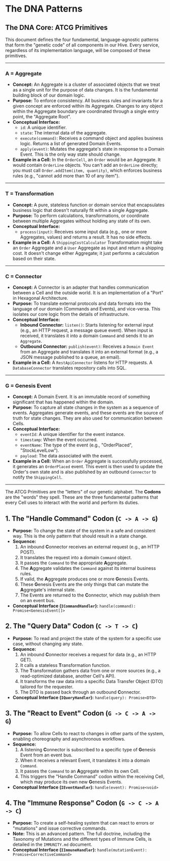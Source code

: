 # The DNA Patterns

## The DNA Core: ATCG Primitives

This document defines the four fundamental, language-agnostic patterns that form the "genetic code" of all components in our Hive. Every service, regardless of its implementation language, will be composed of these primitives.

---

### A = Aggregate

*   **Concept:** An Aggregate is a cluster of associated objects that we treat as a single unit for the purpose of data changes. It is the fundamental building block of our domain logic.
*   **Purpose:** To enforce consistency. All business rules and invariants for a given concept are enforced within its Aggregate. Changes to any object within the Aggregate boundary are coordinated through a single entry point, the "Aggregate Root".
*   **Conceptual Interface:**
    *   `id`: A unique identifier.
    *   `state`: The internal data of the aggregate.
    *   `execute(command)`: Receives a command object and applies business logic. Returns a list of generated Domain Events.
    *   `apply(event)`: Mutates the aggregate's state in response to a Domain Event. This is the only way state should change.
*   **Example in a Cell:** In the `OrderCell`, an `Order` would be an Aggregate. It would contain `OrderLine` objects. You can't add an `OrderLine` directly; you must call `Order.addItem(item, quantity)`, which enforces business rules (e.g., "cannot add more than 10 of any item").

---

### T = Transformation

*   **Concept:** A pure, stateless function or domain service that encapsulates business logic that doesn't naturally fit within a single Aggregate.
*   **Purpose:** To perform calculations, transformations, or coordinate between multiple Aggregates without holding any state of its own.
*   **Conceptual Interface:**
    *   `process(input)`: Receives some input data (e.g., one or more Aggregates, values) and returns a result. It has no side effects.
*   **Example in a Cell:** A `ShippingCostCalculator` Transformation might take an `Order` Aggregate and a `User` Aggregate as input and return a shipping cost. It doesn't change either Aggregate; it just performs a calculation based on their state.

---

### C = Connector

*   **Concept:** A Connector is an adapter that handles communication between a Cell and the outside world. It is an implementation of a "Port" in Hexagonal Architecture.
*   **Purpose:** To translate external protocols and data formats into the language of our domain (Commands and Events), and vice-versa. This isolates our core logic from the details of infrastructure.
*   **Conceptual Interface:**
    *   **Inbound Connector:** `listen()`: Starts listening for external input (e.g., an HTTP request, a message queue event). When input is received, it translates it into a domain `Command` and sends it to an `Aggregate`.
    *   **Outbound Connector:** `publish(event)`: Receives a `Domain Event` from an Aggregate and translates it into an external format (e.g., a JSON message published to a queue, an email).
*   **Example in a Cell:** A `RestApiConnector` listens for HTTP requests. A `DatabaseConnector` translates repository calls into SQL.

---

### G = Genesis Event

*   **Concept:** A Domain Event. It is an immutable record of something significant that has happened within the domain.
*   **Purpose:** To capture all state changes in the system as a sequence of events. Aggregates generate events, and these events are the source of truth for state changes. They are also used for communication between Cells.
*   **Conceptual Interface:**
    *   `eventId`: A unique identifier for the event instance.
    *   `timestamp`: When the event occurred.
    *   `eventName`: The type of the event (e.g., "OrderPlaced", "StockLevelLow").
    *   `payload`: The data associated with the event.
*   **Example in a Cell:** When an `Order` Aggregate is successfully processed, it generates an `OrderPlaced` event. This event is then used to update the Order's own state and is also published by an outbound `Connector` to notify the `ShippingCell`.

---

The ATCG Primitives are the "letters" of our genetic alphabet. The **Codons** are the "words" they spell. These are the three fundamental patterns that every Cell uses to interact with the world and perform its duties.

## 1. The "Handle Command" Codon (`C -> A -> G`)

*   **Purpose:** To change the state of the system in a safe and consistent way. This is the only pattern that should result in a state change.
*   **Sequence:**
    1.  An inbound **C**onnector receives an external request (e.g., an HTTP POST).
    2.  It translates the request into a domain `Command` object.
    3.  It passes the `Command` to the appropriate **A**ggregate.
    4.  The **A**ggregate validates the `Command` against its internal business rules.
    5.  If valid, the **A**ggregate produces one or more **G**enesis Events.
    6.  These **G**enesis Events are the only things that can mutate the **A**ggregate's internal state.
    7.  The Events are returned to the **C**onnector, which may publish them on an event bus.
*   **Conceptual Interface (`ICommandHandler`):** `handle(command): Promise<GenesisEvent[]>`

## 2. The "Query Data" Codon (`C -> T -> C`)

*   **Purpose:** To read and project the state of the system for a specific use case, without changing any state.
*   **Sequence:**
    1.  An inbound **C**onnector receives a request for data (e.g., an HTTP GET).
    2.  It calls a stateless **T**ransformation function.
    3.  The **T**ransformation gathers data from one or more sources (e.g., a read-optimized database, another Cell's API).
    4.  It transforms the raw data into a specific Data Transfer Object (DTO) tailored for the requester.
    5.  The DTO is passed back through an outbound **C**onnector.
*   **Conceptual Interface (`IQueryHandler`):** `handle(query): Promise<DTO>`

## 3. The "React to Event" Codon (`G -> C -> A -> G`)

*   **Purpose:** To allow Cells to react to changes in other parts of the system, enabling choreography and asynchronous workflows.
*   **Sequence:**
    1.  A listening **C**onnector is subscribed to a specific type of **G**enesis Event from an event bus.
    2.  When it receives a relevant Event, it translates it into a domain `Command`.
    3.  It passes the `Command` to an **A**ggregate within its own Cell.
    4.  This triggers the "Handle Command" codon within the receiving Cell, which may produce its own new **G**enesis Events.
*   **Conceptual Interface (`IEventHandler`):** `handle(event): Promise<void>`

## 4. The "Immune Response" Codon (`G -> C -> A -> C`)

*   **Purpose:** To create a self-healing system that can react to errors or "mutations" and issue corrective commands.
*   **Note:** This is an advanced pattern. The full doctrine, including the Taxonomy of Mutations and the different types of Immune Cells, is detailed in the `IMMUNITY.md` document.
*   **Conceptual Interface (`IImmuneHandler`):** `handle(mutationEvent): Promise<CorrectiveCommand>`
